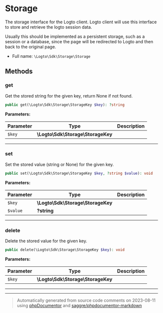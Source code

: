 # Storage

The storage interface for the Logto client. Logto client will use this
interface to store and retrieve the logto session data.

Usually this should be implemented as a persistent storage, such as a
session or a database, since the page will be redirected to Logto and
then back to the original page.

- Full name: `\Logto\Sdk\Storage\Storage`

## Methods

### get

Get the stored string for the given key, return None if not found.

```php
public get(\Logto\Sdk\Storage\StorageKey $key): ?string
```

**Parameters:**

| Parameter | Type                              | Description |
| --------- | --------------------------------- | ----------- |
| `$key`    | **\Logto\Sdk\Storage\StorageKey** |             |

---

### set

Set the stored value (string or None) for the given key.

```php
public set(\Logto\Sdk\Storage\StorageKey $key, ?string $value): void
```

**Parameters:**

| Parameter | Type                              | Description |
| --------- | --------------------------------- | ----------- |
| `$key`    | **\Logto\Sdk\Storage\StorageKey** |             |
| `$value`  | **?string**                       |             |

---

### delete

Delete the stored value for the given key.

```php
public delete(\Logto\Sdk\Storage\StorageKey $key): void
```

**Parameters:**

| Parameter | Type                              | Description |
| --------- | --------------------------------- | ----------- |
| `$key`    | **\Logto\Sdk\Storage\StorageKey** |             |

---

---

> Automatically generated from source code comments on 2023-08-11 using [phpDocumentor](http://www.phpdoc.org/) and [saggre/phpdocumentor-markdown](https://github.com/Saggre/phpDocumentor-markdown)
